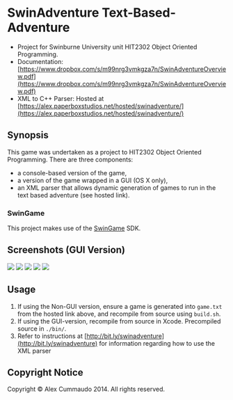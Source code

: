#  SwinAdventure Text-Based-Adventure

- Project for Swinburne University unit HIT2302 Object Oriented Programming.
- Documentation: [https://www.dropbox.com/s/m99nrg3vmkgza7n/SwinAdventureOverview.pdf](https://www.dropbox.com/s/m99nrg3vmkgza7n/SwinAdventureOverview.pdf)
- XML to C++ Parser: Hosted at [https://alex.paperboxstudios.net/hosted/swinadventure/](https://alex.paperboxstudios.net/hosted/swinadventure/)

## Synopsis

This game was undertaken as a project to HIT2302 Object Oriented Programming. There are three components:

- a console-based version of the game,
- a version of the game wrapped in a GUI (OS X only),
- an XML parser that allows dynamic generation of games to run in the text based adventure (see hosted link).

### SwinGame

This project makes use of the [SwinGame](http://swingame.com/) SDK.

## Screenshots (GUI Version)

![](http://imgur.com/FiRoY6R.png)
![](http://imgur.com/ztZd9uC.png)
![](http://imgur.com/JbMpHoP.png)
![](http://imgur.com/HuMLdeZ.png)
![](http://imgur.com/MGLyTQr.png)


## Usage

1. If using the Non-GUI version, ensure a game is generated into `game.txt` from the hosted link above, and recompile from source using `build.sh`.
2. If using the GUI-version, recompile from source in Xcode. Precompiled source in `./bin/`.
3. Refer to instructions at [http://bit.ly/swinadventure](http://bit.ly/swinadventure) for information regarding how to use the XML parser

## Copyright Notice

Copyright &copy; Alex Cummaudo 2014. All rights reserved.
